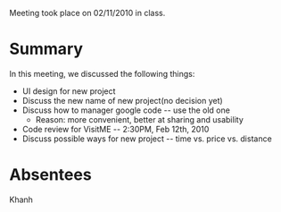 Meeting took place on 02/11/2010 in class.

# Summary #

In this meeting, we discussed the following things:

  * UI design for new project
  * Discuss the new name of new project(no decision yet)
  * Discuss how to manager google code -- use the old one
    * Reason: more convenient, better at sharing and usability
  * Code review for VisitME -- 2:30PM, Feb 12th, 2010
  * Discuss possible ways for new project -- time vs. price vs. distance


# Absentees #
Khanh